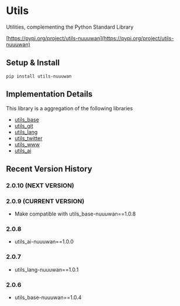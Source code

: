 # Utils

Utilities, complementing the Python Standard Library

[https://pypi.org/project/utils-nuuuwan](https://pypi.org/project/utils-nuuuwan)

## Setup & Install

```
pip install utils-nuuuwan
```

## Implementation Details

This library is a aggregation of the following libraries

* [utils_base](https://pypi.org/project/utils_base-nuuuwan/)
* [utils_git](https://pypi.org/project/utils_git-nuuuwan/)
* [utils_lang](https://pypi.org/project/utils_lang-nuuuwan/)
* [utils_twitter](https://pypi.org/project/utils_twitter-nuuuwan/)
* [utils_www](https://pypi.org/project/utils_www-nuuuwan/)
* [utils_ai](https://pypi.org/project/utils_ai-nuuuwan/)


## Recent Version History

### 2.0.10 (NEXT VERSION)

### 2.0.9 (CURRENT VERSION)

* Make compatible with utils_base-nuuuwan==1.0.8

### 2.0.8

* utils_ai-nuuuwan==1.0.0

### 2.0.7

* utils_lang-nuuuwan==1.0.1

### 2.0.6

* utils_base-nuuuwan==1.0.4

